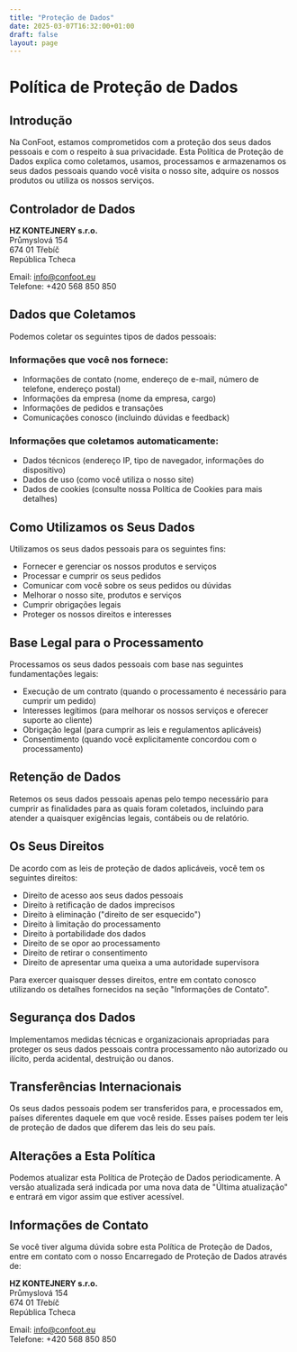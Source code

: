 ```yaml
---
title: "Proteção de Dados"
date: 2025-03-07T16:32:00+01:00
draft: false
layout: page
---
```


# Política de Proteção de Dados

## Introdução

Na ConFoot, estamos comprometidos com a proteção dos seus dados pessoais e com o respeito à sua privacidade. Esta Política de Proteção de Dados explica como coletamos, usamos, processamos e armazenamos os seus dados pessoais quando você visita o nosso site, adquire os nossos produtos ou utiliza os nossos serviços.

## Controlador de Dados

**HZ KONTEJNERY s.r.o.**  
Průmyslová 154  
674 01 Třebíč  
República Tcheca

Email: info@confoot.eu  
Telefone: +420 568 850 850

## Dados que Coletamos

Podemos coletar os seguintes tipos de dados pessoais:

### Informações que você nos fornece:
- Informações de contato (nome, endereço de e-mail, número de telefone, endereço postal)
- Informações da empresa (nome da empresa, cargo)
- Informações de pedidos e transações
- Comunicações conosco (incluindo dúvidas e feedback)

### Informações que coletamos automaticamente:
- Dados técnicos (endereço IP, tipo de navegador, informações do dispositivo)
- Dados de uso (como você utiliza o nosso site)
- Dados de cookies (consulte nossa Política de Cookies para mais detalhes)

## Como Utilizamos os Seus Dados

Utilizamos os seus dados pessoais para os seguintes fins:

- Fornecer e gerenciar os nossos produtos e serviços
- Processar e cumprir os seus pedidos
- Comunicar com você sobre os seus pedidos ou dúvidas
- Melhorar o nosso site, produtos e serviços
- Cumprir obrigações legais
- Proteger os nossos direitos e interesses

## Base Legal para o Processamento

Processamos os seus dados pessoais com base nas seguintes fundamentações legais:

- Execução de um contrato (quando o processamento é necessário para cumprir um pedido)
- Interesses legítimos (para melhorar os nossos serviços e oferecer suporte ao cliente)
- Obrigação legal (para cumprir as leis e regulamentos aplicáveis)
- Consentimento (quando você explicitamente concordou com o processamento)

## Retenção de Dados

Retemos os seus dados pessoais apenas pelo tempo necessário para cumprir as finalidades para as quais foram coletados, incluindo para atender a quaisquer exigências legais, contábeis ou de relatório.

## Os Seus Direitos

De acordo com as leis de proteção de dados aplicáveis, você tem os seguintes direitos:

- Direito de acesso aos seus dados pessoais
- Direito à retificação de dados imprecisos
- Direito à eliminação ("direito de ser esquecido")
- Direito à limitação do processamento
- Direito à portabilidade dos dados
- Direito de se opor ao processamento
- Direito de retirar o consentimento
- Direito de apresentar uma queixa a uma autoridade supervisora

Para exercer quaisquer desses direitos, entre em contato conosco utilizando os detalhes fornecidos na seção "Informações de Contato".

## Segurança dos Dados

Implementamos medidas técnicas e organizacionais apropriadas para proteger os seus dados pessoais contra processamento não autorizado ou ilícito, perda acidental, destruição ou danos.

## Transferências Internacionais

Os seus dados pessoais podem ser transferidos para, e processados em, países diferentes daquele em que você reside. Esses países podem ter leis de proteção de dados que diferem das leis do seu país.

## Alterações a Esta Política

Podemos atualizar esta Política de Proteção de Dados periodicamente. A versão atualizada será indicada por uma nova data de "Última atualização" e entrará em vigor assim que estiver acessível.

## Informações de Contato

Se você tiver alguma dúvida sobre esta Política de Proteção de Dados, entre em contato com o nosso Encarregado de Proteção de Dados através de:

**HZ KONTEJNERY s.r.o.**  
Průmyslová 154  
674 01 Třebíč  
República Tcheca

Email: info@confoot.eu  
Telefone: +420 568 850 850